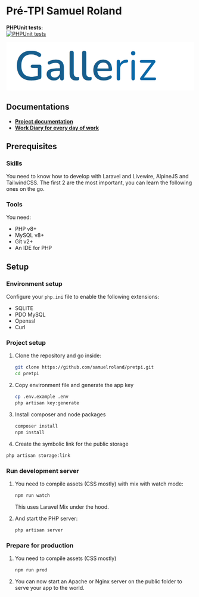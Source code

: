 # Pré-TPI Samuel Roland
**PHPUnit tests:**  
[![PHPUnit tests](https://github.com/samuelroland/galeriz/actions/workflows/laravel.yml/badge.svg?branch=main)](https://github.com/samuelroland/galeriz/actions/workflows/laravel.yml)


![logo visual](/docs/img/logo-visual.png)

## Documentations
- **[Project documentation](/docs/docs.md)**
- **[Work Diary for every day of work](/docs/WorkDiary.md)**


## Prerequisites
### Skills
You need to know how to develop with Laravel and Livewire, AlpineJS and TailwindCSS. The first 2 are the most important, you can learn the following ones on the go.

### Tools
You need:
<!-- check php and mysql versions choices -->
- PHP v8+
- MySQL v8+
- Git v2+
- An IDE for PHP

## Setup

### Environment setup

Configure your `php.ini` file to enable the following extensions:
- SQLITE
- PDO MySQL
- Openssl
- Curl

### Project setup
1. Clone the repository and go inside:
    ```bash
    git clone https://github.com/samuelroland/pretpi.git
    cd pretpi
    ```

1. Copy environment file and generate the app key 
    ```bash
    cp .env.example .env
    php artisan key:generate
    ```

1. Install composer and node packages
    ```bash
    composer install
    npm install
    ```

 1. Create the symbolic link for the public storage
 ```bash
 php artisan storage:link
 ```

### Run development server

1. You need to compile assets (CSS mostly) with mix with watch mode:
    ```bash
    npm run watch
    ```
    This uses Laravel Mix under the hood.

1. And start the PHP server:
    ```bash
    php artisan server
    ```
### Prepare for production

1. You need to compile assets (CSS mostly)
    ```bash
    npm run prod
    ```
1. You can now start an Apache or Nginx server on the public folder to serve your app to the world.
